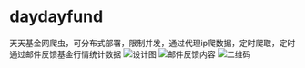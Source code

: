 # daydayfund
天天基金网爬虫，可分布式部署，限制并发，通过代理ip爬数据，定时爬取，定时通过邮件反馈基金行情统计数据
![设计图](http://on-img.com/chart_image/5a700d4ce4b0812a0efba8ab.png)
![邮件反馈内容](http://on-img.com/chart_image/5aa21bd9e4b012d33734d80a.png)
![二维码](http://on-img.com/chart_image/5aca2944e4b09bf96ae45bd1.png)

